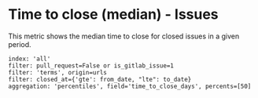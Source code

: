 # Time to close (median) - Issues

This metric shows the median time to close for closed issues in a given period.

```
index: 'all'
filter: pull_request=False or is_gitlab_issue=1
filter: 'terms', origin=urls
filter: closed_at={'gte': from_date, "lte": to_date}
aggregation: 'percentiles', field='time_to_close_days', percents=[50]
```
